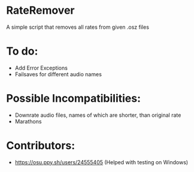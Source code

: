 # RateRemover
A simple script that removes all rates from given .osz files

# To do:
- Add Error Exceptions
- Failsaves for different audio names

# Possible Incompatibilities:
- Downrate audio files, names of which are shorter, than original rate
- Marathons

# Contributors:
- https://osu.ppy.sh/users/24555405 (Helped with testing on Windows)
